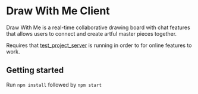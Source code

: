 # Draw With Me Client

Draw With Me is a real-time collaborative drawing board with chat features that allows users to connect and create artful master pieces together.

Requires that [test_project_server](https://github.com/joalorro/test_project_server) is running in order to for online features to work.

## Getting started

Run `npm install` followed by `npm start`
